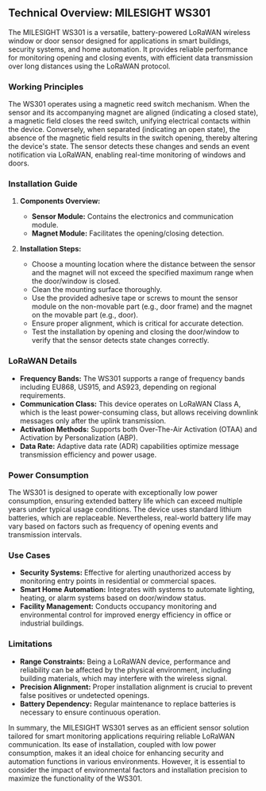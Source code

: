 ## Technical Overview: MILESIGHT WS301

The MILESIGHT WS301 is a versatile, battery-powered LoRaWAN wireless window or door sensor designed for applications in smart buildings, security systems, and home automation. It provides reliable performance for monitoring opening and closing events, with efficient data transmission over long distances using the LoRaWAN protocol.

### Working Principles

The WS301 operates using a magnetic reed switch mechanism. When the sensor and its accompanying magnet are aligned (indicating a closed state), a magnetic field closes the reed switch, unifying electrical contacts within the device. Conversely, when separated (indicating an open state), the absence of the magnetic field results in the switch opening, thereby altering the device's state. The sensor detects these changes and sends an event notification via LoRaWAN, enabling real-time monitoring of windows and doors.

### Installation Guide

1. **Components Overview:**
   - **Sensor Module:** Contains the electronics and communication module.
   - **Magnet Module:** Facilitates the opening/closing detection.

2. **Installation Steps:**
   - Choose a mounting location where the distance between the sensor and the magnet will not exceed the specified maximum range when the door/window is closed.
   - Clean the mounting surface thoroughly.
   - Use the provided adhesive tape or screws to mount the sensor module on the non-movable part (e.g., door frame) and the magnet on the movable part (e.g., door).
   - Ensure proper alignment, which is critical for accurate detection.
   - Test the installation by opening and closing the door/window to verify that the sensor detects state changes correctly.

### LoRaWAN Details

- **Frequency Bands:** The WS301 supports a range of frequency bands including EU868, US915, and AS923, depending on regional requirements.
- **Communication Class:** This device operates on LoRaWAN Class A, which is the least power-consuming class, but allows receiving downlink messages only after the uplink transmission.
- **Activation Methods:** Supports both Over-The-Air Activation (OTAA) and Activation by Personalization (ABP).
- **Data Rate:** Adaptive data rate (ADR) capabilities optimize message transmission efficiency and power usage.

### Power Consumption

The WS301 is designed to operate with exceptionally low power consumption, ensuring extended battery life which can exceed multiple years under typical usage conditions. The device uses standard lithium batteries, which are replaceable. Nevertheless, real-world battery life may vary based on factors such as frequency of opening events and transmission intervals.

### Use Cases

- **Security Systems:** Effective for alerting unauthorized access by monitoring entry points in residential or commercial spaces.
- **Smart Home Automation:** Integrates with systems to automate lighting, heating, or alarm systems based on door/window status.
- **Facility Management:** Conducts occupancy monitoring and environmental control for improved energy efficiency in office or industrial buildings.
  
### Limitations

- **Range Constraints:** Being a LoRaWAN device, performance and reliability can be affected by the physical environment, including building materials, which may interfere with the wireless signal.
- **Precision Alignment:** Proper installation alignment is crucial to prevent false positives or undetected openings.
- **Battery Dependency:** Regular maintenance to replace batteries is necessary to ensure continuous operation.

In summary, the MILESIGHT WS301 serves as an efficient sensor solution tailored for smart monitoring applications requiring reliable LoRaWAN communication. Its ease of installation, coupled with low power consumption, makes it an ideal choice for enhancing security and automation functions in various environments. However, it is essential to consider the impact of environmental factors and installation precision to maximize the functionality of the WS301.